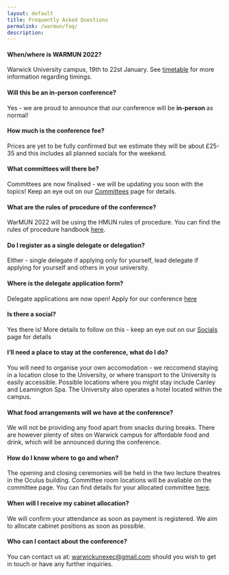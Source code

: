 ```yaml
---
layout: default
title: Frequently Asked Questions
permalink: /warmun/faq/
description:
---
```


#### When/where is WARMUN 2022?
Warwick University campus, 19th to 22st January. See <a href="http://warwickun.org/warmun/timetable">timetable</a> for more information regarding timings.

#### Will this be an in-person conference?
Yes - we are proud to announce that our conference will be <b> in-person </b> as normal!

#### How much is the conference fee?
Prices are yet to be fully confirmed but we estimate they will be about £25-35 and this includes all planned socials for the weekend.

#### What committees will there be?
Committees are now finalised - we will be updating you soon with the topics! Keep an eye out on our <a href="http://warwickun.org/warmun/committees">Committees</a> page for details.

#### What are the rules of procedure of the conference?
WarMUN 2022 will be using the HMUN rules of procedure. You can find the rules of procedure handbook <a href="https://www.yumpu.com/en/document/read/22180426/hmun-rules-of-procedure-harvard-model-united-nations">here</a>.

#### Do I register as a single delegate or delegation?
Either - single delegate if applying only for yourself, lead delegate if applying for yourself and others in your university. 

#### Where is the delegate application form?
Delegate applications are now open! Apply for our conference <a href="https://docs.google.com/forms/d/e/1FAIpQLSdwIDBSU3qfU0U8KrEguGQfp0NGIQnfqh7T1xHoQfIkeUmJ2g/viewform?usp=sf_link">here</a>

#### Is there a social?
Yes there is! More details to follow on this - keep an eye out on our <a href="http://warwickun.org/warmun/socials">Socials</a> page for details

#### I’ll need a place to stay at the conference, what do I do?
You will need to organise your own accomodation - we reccomend staying in a location close to the University, or where transport to the University is easily accessible. Possible locations where you might stay include Canley and Leamington Spa. The University also operates a hotel located within the campus.

#### What food arrangements will we have at the conference?
We will not be providing any food apart from snacks during breaks. There are however plenty of sites on Warwick campus for affordable food and drink, which will be announced during the conference.

#### How do I know where to go and when?
The opening and closing ceremonies will be held in the two lecture theatres in the Oculus building. Committee room locations will be avaliable on the committee page. You can find details for your allocated committee <a href="http://warwickun.org/warmun/committees">here</a>.

#### When will I receive my cabinet allocation?
We will confirm your attendance as soon as payment is registered. We aim to allocate cabinet positions as soon as possible.

#### Who can I contact about the conference?
You can contact us at: warwickunexec@gmail.com should you wish to get in touch or have any further inquiries.
